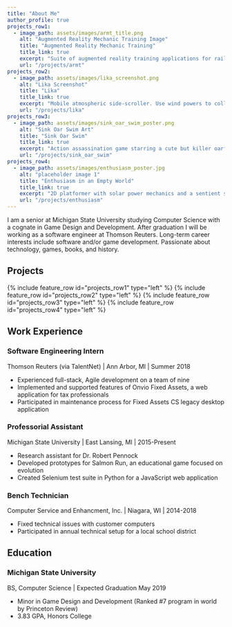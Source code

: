 ```yaml
---
title: "About Me"
author_profile: true
projects_row1:
  - image_path: assets/images/armt_title.png
    alt: "Augmented Reality Mechanic Training Image"
    title: "Augmented Reality Mechanic Training"
    title_link: true
    excerpt: "Suite of augmented reality training applications for railroad mechanics, developed as part of a capstone project sponsored by Union Pacific."
    url: "/projects/armt"
projects_row2:
  - image_path: assets/images/lika_screenshot.png
    alt: "Lika Screenshot"
    title: "Lika"
    title_link: true
    excerpt: "Mobile atmospheric side-scroller. Use wind powers to collect leaves and save a forest!"
    url: "/projects/lika"
projects_row3:
  - image_path: assets/images/sink_oar_swim_poster.png
    alt: "Sink Oar Swim Art"
    title: "Sink Oar Swim"
    title_link: true
    excerpt: "Action assassination game starring a cute but killer oarfish. Kill all the targets!"
    url: "/projects/sink_oar_swim"
projects_row4:
  - image_path: assets/images/enthusiasm_poster.jpg
    alt: "placeholder image 1"
    title: "Enthusiasm in an Empty World"
    title_link: true
    excerpt: "2D platformer with solar power mechanics and a sentient space rover."
    url: "/projects/enthusiasm"
---
```


I am a senior at Michigan State University studying Computer Science with a cognate in Game Design and Development. After graduation I will be working as a software engineer at Thomson Reuters. Long-term career interests include software and/or game development. Passionate about technology, games, books, and history.

## Projects
{% include feature_row id="projects_row1" type="left" %}
{% include feature_row id="projects_row2" type="left" %}
{% include feature_row id="projects_row3" type="left" %}
{% include feature_row id="projects_row4" type="left" %}

## Work Experience

### Software Engineering Intern
Thomson Reuters (via TalentNet) | Ann Arbor, MI | Summer 2018
- Experienced full-stack, Agile development on a team of nine
- Implemented and supported features of Onvio Fixed Assets, a web application for tax professionals
- Participated in maintenance process for Fixed Assets CS legacy desktop application

### Professorial Assistant
Michigan State University | East Lansing, MI | 2015-Present
- Research assistant for Dr. Robert Pennock
- Developed prototypes for Salmon Run, an educational game focused on evolution
- Created Selenium test suite in Python for a JavaScript web application

### Bench Technician
Computer Service and Enhancment, Inc. | Niagara, WI | 2014-2018
- Fixed technical issues with customer computers
- Participated in annual technical setup for a local school district

## Education

### Michigan State University
BS, Computer Science | Expected Graduation May 2019
- Minor in Game Design and Development (Ranked #7 program in world by Princeton Review)
- 3.83 GPA, Honors College
